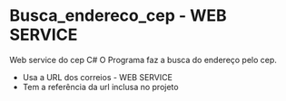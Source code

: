 # Busca_endereco_cep - WEB SERVICE
Web service do cep C#
O Programa faz a busca do endereço pelo cep.
- Usa a URL dos correios - WEB SERVICE
- Tem a referência da url inclusa no projeto
